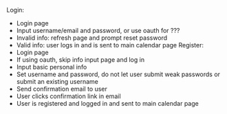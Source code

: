 Login:
  * Login page
  * Input username/email and password, or use oauth for ???
  * Invalid info: refresh page and prompt reset password
  * Valid info: user logs in and is sent to main calendar page
Register:
  * Login page
  * If using oauth, skip info input page and log in
  * Input basic personal info
  * Set username and password, do not let user submit weak passwords or submit an existing username
  * Send confirmation email to user
  * User clicks confirmation link in email
  * User is registered and logged in and sent to main calendar page
